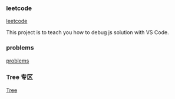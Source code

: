### leetcode

[leetcode](https://leetcode.com/problems)

This project is to teach you how to debug js solution with VS Code.

### problems

[problems](https://github.com/Damon-Salvatore/leetcode/blob/js/problems.md)

### Tree 专区

[Tree]()


